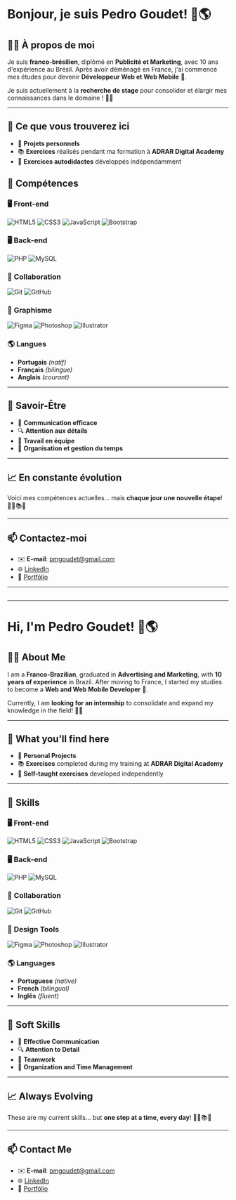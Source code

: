 # Bonjour, je suis Pedro Goudet! 👋🌎

## 👨‍💻 À propos de moi

Je suis **franco-brésilien**, diplômé en **Publicité et Marketing**, avec 10 ans d'expérience au Brésil. Après avoir déménagé en France, j'ai commencé mes études pour devenir **Développeur Web et Web Mobile** 🚀.

Je suis actuellement à la **recherche de stage** pour consolider et élargir mes connaissances dans le domaine ! 💼✨

---

## 📂 Ce que vous trouverez ici
- 🌟 **Projets personnels**
- 📚 **Exercices** réalisés pendant ma formation à **ADRAR Digital Academy**
- 🔧 **Exercices autodidactes** développés indépendamment

## 🚀 Compétences

### 🖥️ **Front-end**
![HTML5](https://img.shields.io/badge/-HTML5-E34F26?logo=html5&logoColor=white) ![CSS3](https://img.shields.io/badge/-CSS3-1572B6?logo=css3&logoColor=white)  ![JavaScript](https://img.shields.io/badge/-JavaScript-F7DF1E?logo=javascript&logoColor=black) ![Bootstrap](https://img.shields.io/badge/-Bootstrap-7952B3?logo=bootstrap&logoColor=white)  

### 🖥 **Back-end**
![PHP](https://img.shields.io/badge/-PHP-777BB4?logo=php&logoColor=white) ![MySQL](https://img.shields.io/badge/-MySQL-4479A1?logo=mysql&logoColor=white) 

### 🔧 **Collaboration**
![Git](https://img.shields.io/badge/-Git-F05032?logo=git&logoColor=white) ![GitHub](https://img.shields.io/badge/-GitHub-181717?logo=github&logoColor=white)  

### 🎨 **Graphisme**
![Figma](https://img.shields.io/badge/-Figma-F24E1E?logo=figma&logoColor=white) ![Photoshop](https://img.shields.io/badge/-Photoshop-31A8FF?logo=adobephotoshop&logoColor=white) 
![Illustrator](https://img.shields.io/badge/-Illustrator-FF9A00?logo=adobeillustrator&logoColor=white) 

### 🌎 **Langues**
- **Portugais** *(natif)*
- **Français** *(bilingue)*
- **Anglais** *(courant)*

---

## 🌱 Savoir-Être
- 💬 **Communication efficace**
- 🔍 **Attention aux détails**
- 🤝 **Travail en équipe**
- 📅 **Organisation et gestion du temps**

---

## 📈 En constante évolution
Voici mes compétences actuelles... mais **chaque jour une nouvelle étape**! 🚶‍♂️📚✨

---

## 📫 Contactez-moi
- ✉️ **E-mail**: pmgoudet@gmail.com 
- 🌐 [LinkedIn](https://linkedin.com/in/pmgoudet)  
- 💼 [Portfólio](https://pmgoudet.vercel.app)


---
##
---


# Hi, I'm Pedro Goudet! 👋🌎

## 👨‍💻 About Me

I am a **Franco-Brazilian**, graduated in **Advertising and Marketing**, with **10 years of experience** in Brazil. After moving to France, I started my studies to become a **Web and Web Mobile Developer** 🚀.

Currently, I am **looking for an internship** to consolidate and expand my knowledge in the field! 💼✨

---

## 📂 What you'll find here

- 🌟 **Personal Projects**
- 📚 **Exercises** completed during my training at **ADRAR Digital Academy**
- 🔧 **Self-taught exercises** developed independently

---

## 🚀 Skills

### 🖥️ **Front-end**
![HTML5](https://img.shields.io/badge/-HTML5-E34F26?logo=html5&logoColor=white) ![CSS3](https://img.shields.io/badge/-CSS3-1572B6?logo=css3&logoColor=white)  ![JavaScript](https://img.shields.io/badge/-JavaScript-F7DF1E?logo=javascript&logoColor=black) ![Bootstrap](https://img.shields.io/badge/-Bootstrap-7952B3?logo=bootstrap&logoColor=white)  

### 🖥 **Back-end**
![PHP](https://img.shields.io/badge/-PHP-777BB4?logo=php&logoColor=white) ![MySQL](https://img.shields.io/badge/-MySQL-4479A1?logo=mysql&logoColor=white) 

### 🔧 **Collaboration**
![Git](https://img.shields.io/badge/-Git-F05032?logo=git&logoColor=white) ![GitHub](https://img.shields.io/badge/-GitHub-181717?logo=github&logoColor=white)  

### 🎨 **Design Tools**
![Figma](https://img.shields.io/badge/-Figma-F24E1E?logo=figma&logoColor=white) ![Photoshop](https://img.shields.io/badge/-Photoshop-31A8FF?logo=adobephotoshop&logoColor=white) 
![Illustrator](https://img.shields.io/badge/-Illustrator-FF9A00?logo=adobeillustrator&logoColor=white) 


### 🌎 **Languages**
- **Portuguese** *(native)*
- **French** *(bilingual)*
- **Inglês** *(fluent)*

---

## 🌱 Soft Skills
- 💬 **Effective Communication**
- 🔍 **Attention to Detail**
- 🤝 **Teamwork**
- 📅 **Organization and Time Management**

---

## 📈 Always Evolving
These are my current skills... but **one step at a time, every day**! 🚶‍♂️📚✨

---

## 📫 Contact Me
- ✉️ **E-mail**: pmgoudet@gmail.com 
- 🌐 [LinkedIn](https://linkedin.com/in/pmgoudet)  
- 💼 [Portfólio](https://pmgoudet.vercel.app)
